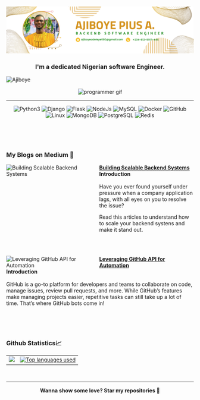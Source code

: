 <!-- <img alt="github" width="784" height="325" src="https://github.com/Adeleye080/Adeleye080/blob/master/Git.jpg" /> -->
![Banner](https://raw.githubusercontent.com/Adeleye080/Adeleye080/refs/heads/master/banner.png)
<h3 align="center">I'm a dedicated Nigerian software Engineer.</h3>
<p align="left"> <img src="https://komarev.com/ghpvc/?username=Adeleye080&label=Profile%20views&color=0e75b6&style=flat" alt="Ajiboye" /> </p>

<p align="center"> <img align= "center" alt="programmer gif" width="500" src="https://cdn.dribbble.com/users/1162077/screenshots/3848914/media/320984a9ca58b3c73274c9259ecf6de8.gif"> </p>



___


<p align='center'>
<img alt="Python3" src="https://img.shields.io/badge/Python3-grey?style=for-the-badge&logo=python&logoColor=white">
<img alt="Django" src="https://img.shields.io/badge/Django-green?style=for-the-badge&logo=django&logoColor=white">
<img alt="Flask" src="https://img.shields.io/badge/Flask-violet?style=for-the-badge&logo=flask&logoColor=black">
<img alt="NodeJs" src="https://img.shields.io/badge/node.js-%23f2ca61.svg?style=for-the-badge&logo=node.js&logoColor=%FFFFFF"/>
<img alt="MySQL" src="https://img.shields.io/badge/mysql-%23168DF0?style=for-the-badge&logo=Mysql&logoColor=white">
<img alt="Docker" src="https://img.shields.io/badge/docker-violet?style=for-the-badge&logo=docker&logoColor=white">
<img alt="GitHub" src="https://img.shields.io/badge/github-grey?style=for-the-badge&logo=github&logoColor=white">
<img alt="Linux" src="https://img.shields.io/badge/linux-blue?style=for-the-badge&logo=linux&logoColor=blue&labelColor=white">
<img alt="MongoDB" src="https://img.shields.io/badge/Mongodb-green?style=for-the-badge&logo=mongodb&logoColor=white">
<img alt="PostgreSQL" src="https://img.shields.io/badge/postgresql-blue?style=for-the-badge&logo=postgresql&logoColor=blue&labelColor=white">
<img alt="Redis" src="https://img.shields.io/badge/redis-grey?style=for-the-badge&logo=redis&logoColor=white">
</p>

<br/><br/><br/>


### My Blogs on Medium 📙

<!-- MEDIUM_BLOG:START -->
<p align="left">
<a href="https://medium.com/@PiusAjiboye/building-scalable-backend-systems-f93caca515a8" title="Building Scalable Backend Systems"><img alt="Building Scalable Backend Systems" width="250px" height="180px" src="https://miro.medium.com/v2/resize:fit:640/format:webp/1*izty76PAjnTWuP6UxaYpWA.png"  width="250px" align="left" /></a>
<a href="https://medium.com/@PiusAjiboye/building-scalable-backend-systems-f93caca515a8" title="Building Scalable Backend Systems"><strong>Building Scalable Backend Systems</strong></a>
<br/> <b>Introduction</b><br /><br />
Have you ever found yourself under pressure when a company application lags, with all eyes on you to resolve the issue?

Read this articles to understand how to scale your backend systens and make it stand out. </p> <br/> <br/>
<p align="left">
<a href="https://medium.com/@PiusAjiboye/leveraging-github-api-for-automation-f93550c651ea" title="Leveraging GitHub API for Automation"><img src="https://miro.medium.com/v2/resize:fit:640/format:webp/1*9GY78UAYIOqtCcgU3yRqnA.jpeg" alt="Leveraging GitHub API for Automation" width="250px" align="left" /></a>
<a href="https://medium.com/@PiusAjiboye/leveraging-github-api-for-automation-f93550c651ea" title="Leveraging GitHub API for Automation"><strong>Leveraging GitHub API for Automation</strong></a>
<br/> <b>Introduction</b><br /><br />
  GitHub is a go-to platform for developers and teams to collaborate on code, manage issues, review pull requests, and more. While GitHub’s features make managing projects easier, repetitive tasks can still take up a lot of time. That’s where GitHub bots come in! </p> <br/> <br/>
<!-- MEDIUM_BLOG:END -->



<br />


### Github Statistics📈
<p>
  <!--- GITHUB_STATS: START -->
<table align="center">
  <tr>
    <!--
     <td>
       <a href="https://github.com/Adeleye080"><img alt="Github Statistics" src="https://github-readme-stats.vercel.app/api?username=Adeleye080&show_icons=true&count_private=true&theme=react&hide_border=true&bg_color=1d2a3a" /></a>
    </td>
    -->
    <td>
       <a href="http://www.github.com/Adeleye080"><img src="https://github-readme-streak-stats.herokuapp.com/?user=Adeleye080&stroke=ffffff&background=1d2a3a&ring=5BCDEC&fire=5BCDEC&currStreakNum=ffffff&currStreakLabel=5BCDEC&sideNums=ffffff&sideLabels=ffffff&dates=ffffff&hide_border=true" /></a>
    </td>
    <td>
      <a href="https://github.com/Adeleye080"><img alt="Top languages used" src="https://github-readme-stats.vercel.app/api/top-langs/?username=Adeleye080&langs_count=6&count_private=true&layout=compact&theme=react&hide_border=true&bg_color=1d2a3a"/></a>
    </td>
  </tr>
</table>
<br>
<!-- GITHUB_STATS:END -->
</P>


___


<p align="center"><b>Wanna show some love? Star my repositories 💙</b> </p>
